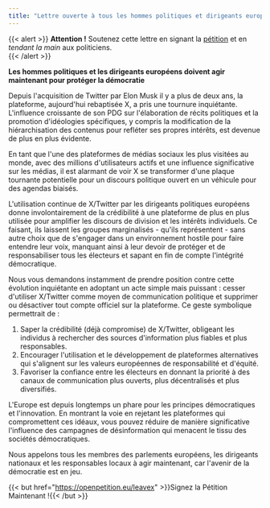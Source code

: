 ```yaml
---
title: "Lettre ouverte à tous les hommes politiques et dirigeants européens pour qu'ils abandonnent X/Twitter"
---
```


{{< alert >}}
**Attention !** Soutenez cette lettre en signant la [pétition](https://openpetition.eu/leavex) et en _tendant la main_ aux politiciens.  
{{< /alert >}}


**Les hommes politiques et les dirigeants européens doivent agir maintenant pour protéger la démocratie**

Depuis l'acquisition de Twitter par Elon Musk il y a plus de deux ans, la plateforme, aujourd'hui rebaptisée X, a pris une tournure inquiétante. L'influence croissante de son PDG sur l'élaboration de récits politiques et la promotion d'idéologies spécifiques, y compris la modification de la hiérarchisation des contenus pour refléter ses propres intérêts, est devenue de plus en plus évidente.

En tant que l'une des plateformes de médias sociaux les plus visitées au monde, avec des millions d'utilisateurs actifs et une influence significative sur les médias, il est alarmant de voir X se transformer d'une plaque tournante potentielle pour un discours politique ouvert en un véhicule pour des agendas biaisés.

L'utilisation continue de X/Twitter par les dirigeants politiques européens donne involontairement de la crédibilité à une plateforme de plus en plus utilisée pour amplifier les discours de division et les intérêts individuels. Ce faisant, ils laissent les groupes marginalisés - qu'ils représentent - sans autre choix que de s'engager dans un environnement hostile pour faire entendre leur voix, manquant ainsi à leur devoir de protéger et de responsabiliser tous les électeurs et sapant en fin de compte l'intégrité démocratique.

Nous vous demandons instamment de prendre position contre cette évolution inquiétante en adoptant un acte simple mais puissant : cesser d'utiliser X/Twitter comme moyen de communication politique et supprimer ou désactiver tout compte officiel sur la plateforme. Ce geste symbolique permettrait de :

1. Saper la crédibilité (déjà compromise) de X/Twitter, obligeant les individus à rechercher des sources d'information plus fiables et plus responsables.
1. Encourager l'utilisation et le développement de plateformes alternatives qui s'alignent sur les valeurs européennes de responsabilité et d'équité.
1. Favoriser la confiance entre les électeurs en donnant la priorité à des canaux de communication plus ouverts, plus décentralisés et plus diversifiés.

L'Europe est depuis longtemps un phare pour les principes démocratiques et l'innovation. En montrant la voie en rejetant les plateformes qui compromettent ces idéaux, vous pouvez réduire de manière significative l'influence des campagnes de désinformation qui menacent le tissu des sociétés démocratiques.

Nous appelons tous les membres des parlements européens, les dirigeants nationaux et les responsables locaux à agir maintenant, car l'avenir de la démocratie est en jeu.

{{< but href="https://openpetition.eu/leavex" >}}Signez la Pétition Maintenant !{{< /but >}}


